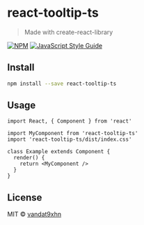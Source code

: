 # react-tooltip-ts

> Made with create-react-library

[![NPM](https://img.shields.io/npm/v/react-tooltip-ts.svg)](https://www.npmjs.com/package/react-tooltip-ts) [![JavaScript Style Guide](https://img.shields.io/badge/code_style-standard-brightgreen.svg)](https://standardjs.com)

## Install

```bash
npm install --save react-tooltip-ts
```

## Usage

```tsx
import React, { Component } from 'react'

import MyComponent from 'react-tooltip-ts'
import 'react-tooltip-ts/dist/index.css'

class Example extends Component {
  render() {
    return <MyComponent />
  }
}
```

## License

MIT © [vandat9xhn](https://github.com/vandat9xhn)
